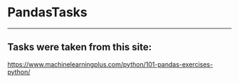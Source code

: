 # PandasTasks
------
## Tasks were taken from this site:
<https://www.machinelearningplus.com/python/101-pandas-exercises-python/>
